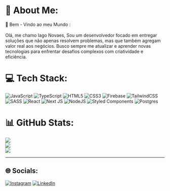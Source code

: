 # 💫 About Me:
🔭 Bem - Vindo ao meu Mundo :<br><br> Olá, me chamo Iago Novaes, Sou um desenvolvedor focado em entregar soluções que não apenas resolvem problemas, mas que também agregam valor real aos negócios. Busco sempre me atualizar e aprender novas tecnologias para enfrentar desafios complexos com criatividade e eficiência.

# 💻 Tech Stack:
![JavaScript](https://img.shields.io/badge/javascript-%23323330.svg?style=flat&logo=javascript&logoColor=%23F7DF1E) ![TypeScript](https://img.shields.io/badge/typescript-%23007ACC.svg?style=flat&logo=typescript&logoColor=white) ![HTML5](https://img.shields.io/badge/html5-%23E34F26.svg?style=flat&logo=html5&logoColor=white) ![CSS3](https://img.shields.io/badge/css3-%231572B6.svg?style=flat&logo=css3&logoColor=white) ![Firebase](https://img.shields.io/badge/firebase-%23039BE5.svg?style=flat&logo=firebase) ![TailwindCSS](https://img.shields.io/badge/tailwindcss-%2338B2AC.svg?style=flat&logo=tailwind-css&logoColor=white) ![SASS](https://img.shields.io/badge/SASS-hotpink.svg?style=flat&logo=SASS&logoColor=white) ![React](https://img.shields.io/badge/react-%2320232a.svg?style=flat&logo=react&logoColor=%2361DAFB) ![Next JS](https://img.shields.io/badge/Next-black?style=flat&logo=next.js&logoColor=white) ![NodeJS](https://img.shields.io/badge/node.js-6DA55F?style=flat&logo=node.js&logoColor=white) ![Styled Components](https://img.shields.io/badge/styled--components-DB7093?style=flat&logo=styled-components&logoColor=white) ![Postgres](https://img.shields.io/badge/postgres-%23316192.svg?style=flat&logo=postgresql&logoColor=white) 

# 📊 GitHub Stats:
![](https://github-readme-stats.vercel.app/api?username=iaguin11&theme=dark#gh-dark-mode-only_border=false&include_all_commits=false&count_private=false)<br/>
![](https://github-readme-streak-stats.herokuapp.com/?user=iaguin11&theme=dark#gh-dark-mode-only_border=true)<br/>
![](https://github-readme-stats.vercel.app/api/top-langs/?username=iaguin11&theme=dark#gh-dark-mode-only_border=false&include_all_commits=false&count_private=false&layout=compact)

---
## 🌐 Socials:
[![Instagram](https://img.shields.io/badge/Instagram-%23E4405F.svg?logo=Instagram&logoColor=white)](https://instagram.com/iago_novaes) [![LinkedIn](https://img.shields.io/badge/LinkedIn-%230077B5.svg?logo=linkedin&logoColor=white)](https://www.linkedin.com/in/iago-novaes-dev) 





<!-- Proudly created with GPRM ( https://gprm.itsvg.in ) -->
